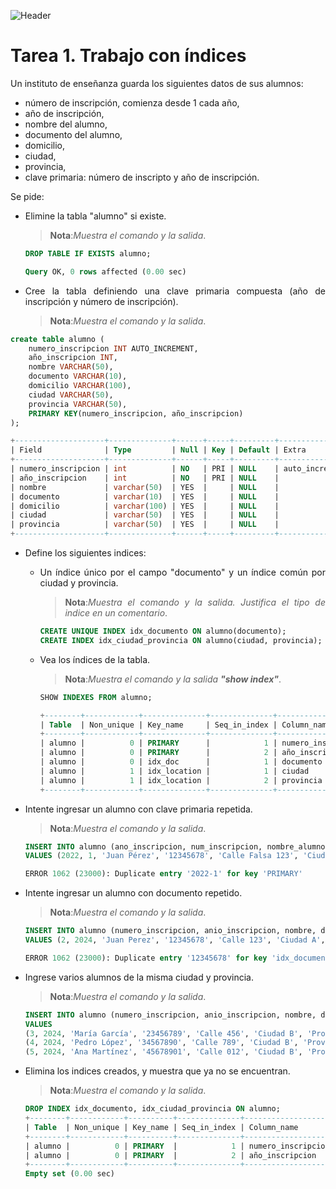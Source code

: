 <div align="justify">
 
![Header](https://hoplasoftware.com/wp-content/uploads/2021/07/1024px-MySQL.ff87215b43fd7292af172e2a5d9b844217262571.png)
# Tarea 1. Trabajo con índices

Un instituto de enseñanza guarda los siguientes datos de sus alumnos:
 - número de inscripción, comienza desde 1 cada año,
 - año de inscripción,
 - nombre del alumno,
 - documento del alumno,
 - domicilio,
 - ciudad,
 - provincia,
 - clave primaria: número de inscripto y año de inscripción.

Se pide: 
- Elimine la tabla "alumno" si existe. 
    >__Nota__:_Muestra el comando y la salida_.

    ```sql
    DROP TABLE IF EXISTS alumno;

    Query OK, 0 rows affected (0.00 sec)
    ```

- Cree la tabla definiendo una clave primaria compuesta (año de inscripción y número de 
inscripción).
    >__Nota__:_Muestra el comando y la salida_. 


```sql
create table alumno (
    numero_inscripcion INT AUTO_INCREMENT,
    año_inscripcion INT,
    nombre VARCHAR(50),
    documento VARCHAR(10),
    domicilio VARCHAR(100),
    ciudad VARCHAR(50),
    provincia VARCHAR(50),
    PRIMARY KEY(numero_inscripcion, año_inscripcion)
);

+--------------------+--------------+------+-----+---------+----------------+
| Field              | Type         | Null | Key | Default | Extra          |
+--------------------+--------------+------+-----+---------+----------------+
| numero_inscripcion | int          | NO   | PRI | NULL    | auto_increment |
| año_inscripcion    | int          | NO   | PRI | NULL    |                |
| nombre             | varchar(50)  | YES  |     | NULL    |                |
| documento          | varchar(10)  | YES  |     | NULL    |                |
| domicilio          | varchar(100) | YES  |     | NULL    |                |
| ciudad             | varchar(50)  | YES  |     | NULL    |                |
| provincia          | varchar(50)  | YES  |     | NULL    |                |
+--------------------+--------------+------+-----+---------+----------------+

```

- Define los siguientes indices:
   - Un índice único por el campo "documento" y un índice común por ciudad y provincia.
        >__Nota__:_Muestra el comando y la salida. Justifica el tipo de indice en un comentario_. 
        ```sql
        CREATE UNIQUE INDEX idx_documento ON alumno(documento);
        CREATE INDEX idx_ciudad_provincia ON alumno(ciudad, provincia);
        ```
    - Vea los índices de la tabla.
        >__Nota__:_Muestra el comando y la salida __"show index"___.
        ```sql
        SHOW INDEXES FROM alumno;
        
        +--------+------------+--------------+--------------+--------------------+-----------+-------------+----------+--------+------+------------+---------+---------------+---------+------------+
        | Table  | Non_unique | Key_name     | Seq_in_index | Column_name        | Collation | Cardinality | Sub_part | Packed | Null | Index_type | Comment | Index_comment | Visible | Expression |
        +--------+------------+--------------+--------------+--------------------+-----------+-------------+----------+--------+------+------------+---------+---------------+---------+------------+
        | alumno |          0 | PRIMARY      |            1 | numero_inscripcion | A         |           0 |     NULL |   NULL |      | BTREE      |         |               | YES     | NULL       |
        | alumno |          0 | PRIMARY      |            2 | año_inscripcion    | A         |           0 |     NULL |   NULL |      | BTREE      |         |               | YES     | NULL       |
        | alumno |          0 | idx_doc      |            1 | documento          | A         |           0 |     NULL |   NULL | YES  | BTREE      |         |               | YES     | NULL       |
        | alumno |          1 | idx_location |            1 | ciudad             | A         |           0 |     NULL |   NULL | YES  | BTREE      |         |               | YES     | NULL       |
        | alumno |          1 | idx_location |            2 | provincia          | A         |           0 |     NULL |   NULL | YES  | BTREE      |         |               | YES     | NULL       |
        +--------+------------+--------------+--------------+--------------------+-----------+-------------+----------+--------+------+------------+---------+---------------+---------+------------+
        
        ```


- Intente ingresar un alumno con clave primaria repetida.
    >__Nota__:_Muestra el comando y la salida_.

    ```sql
    INSERT INTO alumno (ano_inscripcion, num_inscripcion, nombre_alumno, documento, domicilio, ciudad, provincia) 
    VALUES (2022, 1, 'Juan Pérez', '12345678', 'Calle Falsa 123', 'Ciudad Capital', 'Provincia A');

    ERROR 1062 (23000): Duplicate entry '2022-1' for key 'PRIMARY'
    ```
- Intente ingresar un alumno con documento repetido.
    >__Nota__:_Muestra el comando y la salida_.

    ```sql
    INSERT INTO alumno (numero_inscripcion, anio_inscripcion, nombre, documento, domicilio, ciudad, provincia) 
    VALUES (2, 2024, 'Juan Perez', '12345678', 'Calle 123', 'Ciudad A', 'Provincia X');

    ERROR 1062 (23000): Duplicate entry '12345678' for key 'idx_documento'
    ```
- Ingrese varios alumnos de la misma ciudad y provincia.
    >__Nota__:_Muestra el comando y la salida_.

    ```sql
    INSERT INTO alumno (numero_inscripcion, anio_inscripcion, nombre, documento, domicilio, ciudad, provincia) 
    VALUES 
    (3, 2024, 'María García', '23456789', 'Calle 456', 'Ciudad B', 'Provincia Y'),
    (4, 2024, 'Pedro López', '34567890', 'Calle 789', 'Ciudad B', 'Provincia Y'),
    (5, 2024, 'Ana Martínez', '45678901', 'Calle 012', 'Ciudad B', 'Provincia Y');

    ```
- Elimina los indices creados, y muestra que ya no se encuentran.
    >__Nota__:_Muestra el comando y la salida_.

    ```sql
    DROP INDEX idx_documento, idx_ciudad_provincia ON alumno;
    +--------+------------+----------+--------------+--------------------+-----------+-------------+----------+--------+------+------------+---------+---------------+---------+------------+
    | Table  | Non_unique | Key_name | Seq_in_index | Column_name        | Collation | Cardinality | Sub_part | Packed | Null | Index_type | Comment | Index_comment | Visible | Expression |
    +--------+------------+----------+--------------+--------------------+-----------+-------------+----------+--------+------+------------+---------+---------------+---------+------------+
    | alumno |          0 | PRIMARY  |            1 | numero_inscripcion | A         |           0 |     NULL |   NULL |      | BTREE      |         |               | YES     | NULL       |
    | alumno |          0 | PRIMARY  |            2 | año_inscripcion    | A         |           0 |     NULL |   NULL |      | BTREE      |         |               | YES     | NULL       |
    +--------+------------+----------+--------------+--------------------+-----------+-------------+----------+--------+------+------------+---------+---------------+---------+------------+
    Empty set (0.00 sec)
    ```
</div>
